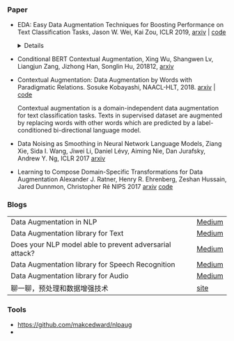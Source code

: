 



### Paper

- EDA: Easy Data Augmentation Techniques for Boosting Performance on Text Classification Tasks, Jason W. Wei, Kai Zou, ICLR 2019, [arxiv](https://arxiv.org/abs/1901.11196) | [code](https://github.com/jasonwei20/eda_nlp) 

  <details>
      EDA is the following operations: <br>
  1. Synonym Replacement (SR): Randomly choose n words from the sentence that are not
     stop words. Replace each of these words with one of its synonyms chosen at random.<br>
  2. Random Insertion (RI): Find a random synonym of a random word in the sentence that is
     not a stop word. Insert that synonym into a random position in the sentence. Do this n times.<br>
  3. Random Swap (RS): Randomly choose two words in the sentence and swap their positions.
     Do this n times.<br>
  4. Random Deletion (RD): Randomly remove each word in the sentence with probability p.

- Conditional BERT Contextual Augmentation, Xing Wu, Shangwen Lv, Liangjun Zang, Jizhong Han, Songlin Hu, 201812, [arxiv](https://arxiv.org/abs/1812.06705) 

- Contextual Augmentation: Data Augmentation by Words with Paradigmatic Relations. Sosuke Kobayashi, NAACL-HLT, 2018. [arxiv](https://arxiv.org/pdf/1805.06201.pdf) | [code](https://github.com/pfnet-research/contextual_augmentation) 

  Contextual augmentation is a domain-independent data augmentation for text classification tasks. Texts in supervised dataset are augmented by replacing words with other words which are predicted by a label-conditioned bi-directional language model.

- Data Noising as Smoothing in Neural Network Language Models, Ziang Xie, Sida I. Wang, Jiwei Li, Daniel Lévy, Aiming Nie, Dan Jurafsky, Andrew Y. Ng, ICLR 2017 [arxiv](https://arxiv.org/abs/1703.02573) 

- Learning to Compose Domain-Specific Transformations for Data Augmentation
  Alexander J. Ratner, Henry R. Ehrenberg, Zeshan Hussain, Jared Dunnmon, Christopher Ré NIPS 2017 [arxiv](<https://arxiv.org/abs/1709.01643>) [code](<https://github.com/HazyResearch/tanda>) 

### Blogs

|                                                         |                                                              |
| ------------------------------------------------------- | ------------------------------------------------------------ |
| Data Augmentation in NLP                                | [Medium](https://towardsdatascience.com/data-augmentation-in-nlp-2801a34dfc28) |
| Data Augmentation library for Text                      | [Medium](https://towardsdatascience.com/data-augmentation-library-for-text-9661736b13ff) |
| Does your NLP model able to prevent adversarial attack? | [Medium](https://hackernoon.com/does-your-nlp-model-able-to-prevent-adversarial-attack-45b5ab75129c) |
| Data Augmentation library for Speech Recognition        | [Medium](https://towardsdatascience.com/data-augmentation-for-speech-recognition-e7c607482e78) |
| Data Augmentation library for Audio                     | [Medium](https://towardsdatascience.com/data-augmentation-for-audio-76912b01fdf6) |
| 聊一聊，预处理和数据增强技术                            | [site](https://zhpmatrix.github.io/2019/03/08/preprocess-augmentation-in-nlp/) |



### Tools

+ https://github.com/makcedward/nlpaug
+ 